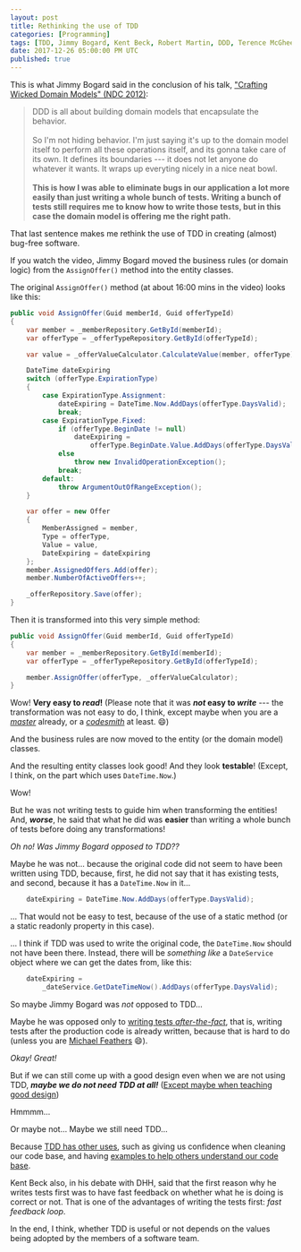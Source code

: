 ```yaml
---
layout: post
title: Rethinking the use of TDD
categories: [Programming]
tags: [TDD, Jimmy Bogard, Kent Beck, Robert Martin, DDD, Terence McGhee]
date: 2017-12-26 05:00:00 PM UTC
published: true
---
```


<!-- December 27, 2017 01:00:00 AM Philippine Time -->

This is what Jimmy Bogard said in the conclusion of his talk, ["Crafting Wicked Domain Models" (NDC 2012)](https://www.youtube.com/watch?v=UYmTUw5LXwQ):

> DDD is all about building domain models that encapsulate the behavior.
<br /><br />
> So I'm not hiding behavior. I'm just saying it's up to the domain model itself to perform all these operations itself, and its gonna take care of its own. It defines its boundaries --- it does not let anyone do whatever it wants. It wraps up everyting nicely in a nice neat bowl.
<br /><br />
> **This is how I was able to eliminate bugs in our application a lot more easily than just writing a whole bunch of tests. Writing a bunch of tests still requires me to know how to write those tests, but in this case the domain model is offering me the right path.**
	
That last sentence makes me rethink the use of TDD in creating (almost) bug-free software.


<!--more-->


If you watch the video, Jimmy Bogard moved the business rules (or domain logic) from the `AssignOffer()` method into the entity classes.

The original `AssignOffer()` method (at about 16:00 mins in the video) looks like this:

``` csharp
public void AssignOffer(Guid memberId, Guid offerTypeId)
{
    var member = _memberRepository.GetById(memberId);
    var offerType = _offerTypeRepository.GetById(offerTypeId);

    var value = _offerValueCalculator.CalculateValue(member, offerType);

    DateTime dateExpiring
    switch (offerType.ExpirationType)
    {
        case ExpirationType.Assignment:
            dateExpiring = DateTime.Now.AddDays(offerType.DaysValid);
            break;
        case ExpirationType.Fixed:
            if (offerType.BeginDate != null)
                dateExpiring = 
                    offerType.BeginDate.Value.AddDays(offerType.DaysValid);
            else
                throw new InvalidOperationException();
            break;
        default:
            throw ArgumentOutOfRangeException();
    }

    var offer = new Offer
    {
        MemberAssigned = member,
        Type = offerType,
        Value = value,
        DateExpiring = dateExpiring
    };
    member.AssignedOffers.Add(offer);
    member.NumberOfActiveOffers++;

    _offerRepository.Save(offer);
}
```

Then it is transformed into this very simple method:

``` csharp
public void AssignOffer(Guid memberId, Guid offerTypeId)
{
    var member = _memberRepository.GetById(memberId);
    var offerType = _offerTypeRepository.GetById(offerTypeId);

    member.AssignOffer(offerType, _offerValueCalculator);
}
```

Wow! **Very easy to _read_!** (Please note that it was **_not_ easy to _write_** --- the transformation was not easy to do, I think, except maybe when you are a [_master_](https://terencemcghee.com/FileStore/Tech/1D0C454A70AC3AEF01BB1BAAD94C8753.html#guru) already, or a [_codesmith_](https://terencemcghee.com/FileStore/Tech/1D0C454A70AC3AEF01BB1BAAD94C8753.html#codesmith) at least. :smile:)

And the business rules are now moved to the entity (or the domain model) classes.

And the resulting entity classes look good! And they look **testable**! (Except, I think, on the part which uses `DateTime.Now`.)

Wow!

But he was not writing tests to guide him when transforming the entities! And, **_worse_**, he said that what he did was **easier** than writing a whole bunch of tests before doing any transformations!

_Oh no! Was Jimmy Bogard opposed to TDD??_

Maybe he was not... because the original code did not seem to have been written using TDD, because, first, he did not say that it has existing tests, and second, because it has a `DateTime.Now` in it...


``` csharp
    dateExpiring = DateTime.Now.AddDays(offerType.DaysValid);
```

... That would not be easy to test, because of the use of a static method (or a static readonly property in this case).

... I think if TDD was used to write the original code, the `DateTime.Now` should not have been there. Instead, there will be _something like_ a `DateService` object where we can get the dates from, like this:

``` csharp
    dateExpiring = 
        _dateService.GetDateTimeNow().AddDays(offerType.DaysValid);
```



So maybe Jimmy Bogard was _not_ opposed to TDD... 

Maybe he was opposed only to [writing tests _after-the-fact_](/memorabilia/videos/expecting-professionalism-by-uncle-bob-martin/#testing-legacy-code), that is, writing tests after the production code is already written, because that is hard to do (unless you are [Michael Feathers](https://www.bookdepository.com/Working-Effectively-with-Legacy-Code-Michael-Feathers/9780131177055?a_aid=jflaga) :smile:).


_Okay! Great!_

But if we can still come up with a good design even when we are not using TDD, **_maybe we do not need TDD at all!_** ([Except maybe when teaching good design](/2017/12/19/tdd-and-teaching-design-without-a-teacher))

Hmmmm...

Or maybe not... Maybe we still need TDD...

Because [TDD has other uses](/memorabilia/videos/expecting-professionalism-by-uncle-bob-martin/#advantages-of-tdd), such as giving us confidence when cleaning our code base, and having [examples to help others understand our code base](/memorabilia/books/the-craftsman-series/#8).

Kent Beck also, in his debate with DHH, said that the first reason why he writes tests first was to have fast feedback on whether what he is doing is correct or not. That is one of the advantages of writing the tests first: _fast feedback loop_.

In the end, I think, whether TDD is useful or not depends on the values being adopted by the members of a software team.


<!-- 

Adding to that is what Dijstra said about tests:

> "Testing shows the presence, not the absence of bugs."

What if we instead focus on 






Which of course Uncle Bob Martin also talked about in his book, Clean Architecture... Let's try look what he said...


> Dijkstra once said: "Testing shows the presence, not the absence of bugs." In other words, a program can be proven incorrect by a test; but cannot be proven correct. Therefore all that tests can do, after sufficient testing effort, is allow us to deem a program to be correct enough for our purposes.
<br /><br />
> The implication is stunning. Software development is not a mathematical endeavor; even though it seems to manipulate mathematical constructs. Rather, software is like a Science. We show correctness by applying our best efforts, and failing, to prove incorrectness.

(Oh! He quoted Dijkstra... I did not remember that...)





Having tests might also give us false assurance....

In the end, I think what needs to be changed is how software developers think about bug-free software --- "are going to do something to fix this?" or "all software has bugs, its still okay if our software also contains bugs"


Because, with what I know about TDD, we will not be having that DateTime.Now... but his code has that in there and it still looks good.


The essense of things: kend beck said that the first reason why he writes tests is so that there is fast feedback on whether what he is doing is correct or not.
 -->
